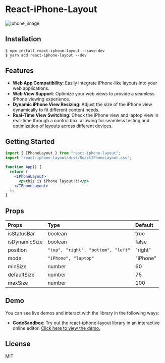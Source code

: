 # React-iPhone-Layout

![iphone_image](https://github.com/BangDori/react-iphone-layout/assets/44726494/9015f4fb-caf3-4c4f-b660-46c9f94c8f81)

## Installation

```shell
$ npm install react-iphone-layout --save-dev
$ yarn add react-iphone-layout --dev
```

## Features

- **Web App Compatibility**: Easily integrate iPhone-like layouts into your web applications.
- **Web View Support**: Optimize your web views to provide a seamless iPhone viewing experience.
- **Dynamic iPhone View Resizing**: Adjust the size of the iPhone view dynamically to fit different content needs.
- **Real-Time View Switching**: Check the iPhone view and laptop view in real-time through a control box, allowing for seamless testing and optimization of layouts across different devices.

## Getting Started

```jsx
import { IPhoneLayout } from "react-iphone-layout";
import "react-iphone-layout/dist/ReactIPhoneLayout.css";

function App() {
  return (
    <IPhoneLayout>
      <p>this is iPhone layout!!!</p>
    </IPhoneLayout>
  );
}
```

## Props

| **Props**     | **Type**                           | **Default** |
| :------------ | :--------------------------------- | :---------- |
| isStatusBar   | boolean                            | true        |
| isDynamicSize | boolean                            | false       |
| position      | `"top", "right", "bottom", "left"` | "right"     |
| mode          | `"iPhone", "laptop"`               | "iPhone"    |
| minSize       | number                             | 60          |
| defaultSize   | number                             | 75          |
| maxSize       | number                             | 100         |

## Demo

You can see live demos and interact with the library in the following ways:

- **CodeSandbox**: Try out the react-iphone-layout library in an interactive online editor. [Click here to view the demo.](https://codesandbox.io/p/devbox/react-iphone-layout-y3mcl7)

## License

MIT
